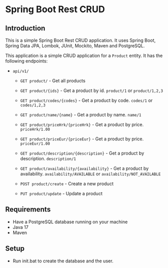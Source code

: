 # Spring Boot Rest CRUD

## Introduction

This is a simple Spring Boot Rest CRUD application. It uses Spring Boot, Spring Data JPA, Lombok, JUnit, Mockito, Maven and PostgreSQL.

This application is a simple CRUD application for a `Product` entity. It has the following endpoints:
 * `api/v1/`
   * `GET product/` - Get all products
   * `GET product/{ids}` - Get a product by id. `product/1` or `product/1,2,3`
   * `GET product/codes/{codes}` - Get a product by code. `codes/1` or `codes/1,2,3`
   * `GET product/name/{name}` - Get a product by name. `name/1`
   * `GET product/priceHrk/{priceHrk}` - Get a product by price. `priceHrk/1.00`
   * `GET product/priceEur/{priceEur}` - Get a product by price. `priceEur/1.00`
   * `GET product/description/{description}` - Get a product by description. `description/1`
   * `GET product/availability/{availability}` - Get a product by availability. `availability/AVAILABLE` or `availability/NOT_AVAILABLE`

    * `POST product/create` - Create a new product
    * `PUT product/update` - Update a product

## Requirements

* Have a PostgreSQL database running on your machine
* Java 17
* Maven

## Setup

* Run init.bat to create the database and the user.



